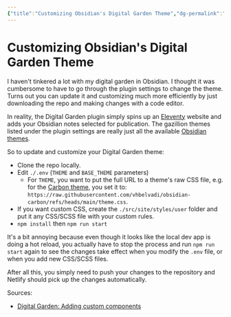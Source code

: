 ```yaml
---
{"title":"Customizing Obsidian's Digital Garden Theme","dg-permalink":"customizing-obsidians-digital-garden-theme","project":"[[NoobThink]]","created":"2025-07-07T20:15","tags":["article"],"dg-publish":true,"permalink":"/customizing-obsidians-digital-garden-theme/","dgPassFrontmatter":true,"updated":"2025-07-07T20:29:48.615+02:00"}
---
```


# Customizing Obsidian's Digital Garden Theme

I haven't tinkered a lot with my digital garden in Obsidian. I thought it was cumbersome to have to go through the plugin settings to change the theme. Turns out you can update it and customizing much more efficiently by just downloading the repo and making changes with a code editor. 

In reality, the Digital Garden plugin simply spins up an [Eleventy](https://www.11ty.dev/) website and adds your Obsidian notes selected for publication. The gazillion themes listed under the plugin settings are really just all the available [Obsidian themes](https://publish.obsidian.md/hub/02+-+Community+Expansions/02.05+All+Community+Expansions/Themes/%F0%9F%97%82%EF%B8%8F+Themes). 

So to update and customize your Digital Garden theme:
- Clone the repo locally.
- Edit `./.env` (`THEME` and `BASE_THEME` parameters)
    - For `THEME`, you want to put the full URL to a theme's raw CSS file, e.g. for the [Carbon theme](https://github.com/vhbelvadi/obsidian-carbon), you set it to: `https://raw.githubusercontent.com/vhbelvadi/obsidian-carbon/refs/heads/main/theme.css`. 
- If you want custom CSS, create the `./src/site/styles/user` folder and put it any CSS/SCSS file with your custom rules.
- `npm install` then `npm run start`

It's a bit annoying because even though it looks like the local dev app is doing a hot reload, you actually have to stop the process and run `npm run start` again to see the changes take effect when you modify the `.env` file, or when you add new CSS/SCSS files.  

After all this, you simply need to push your changes to the repository and Netlify should pick up the changes automatically.

Sources:
- [Digital Garden: Adding custom components](https://dg-docs.ole.dev/advanced/adding-custom-components/#notes)

